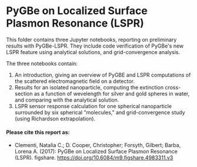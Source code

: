 # PyGBe on Localized Surface Plasmon Resonance (LSPR)

This folder contains three Jupyter notebooks, reporting on preliminary results with PyGBe-LSPR.
They include code verification of PyGBe's new LSPR feature using analytical solutions, and grid-convergence analysis.

The three notebooks contain:

1. An introduction, giving an overview of PyGBE and LSPR computations of the scattered electromagnetic field on a detector.
2. Results for an isolated nanoparticle, computing the extinction cross-section as a function of wevelength for silver 
and gold spheres in water, and comparing with the analytical solution.
3. LSPR sensor response calculation for one spherical nanoparticle surrounded by six spherical "molecules,"
and grid-convergence study (using Richardson extrapolation).

#### Please cite this report as:

* Clementi, Natalia C.; D. Cooper, Christopher; Forsyth, Gilbert; Barba, Lorena A. (2017): 
PyGBe on Localized Surface Plasmon Resonance (LSPR). figshare.
https://doi.org/10.6084/m9.figshare.4983311.v3
